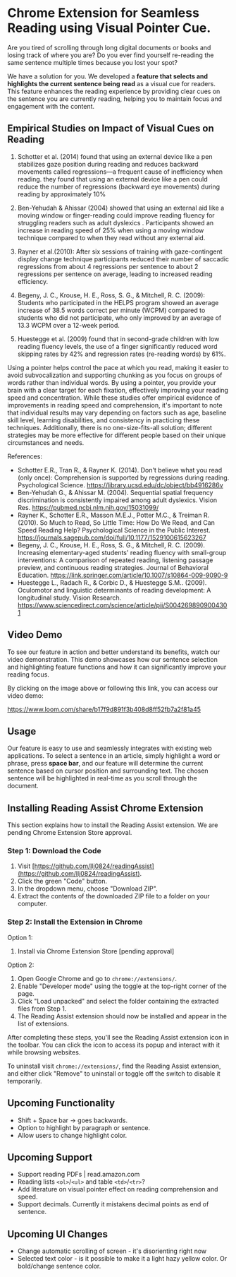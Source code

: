 # Chrome Extension for Seamless Reading using Visual Pointer Cue.

Are you tired of scrolling through long digital documents or books and losing track of where you are? Do you ever find yourself re-reading the same sentence multiple times because you lost your spot?

We have a solution for you. We developed a **feature that selects and highlights the current sentence being read** as a visual cue for readers. This feature enhances the reading experience by providing clear cues on the sentence you are currently reading, helping you to maintain focus and engagement with the content.

## Empirical Studies on Impact of Visual Cues on Reading
 
1. Schotter et al. (2014) found that using an external device like a pen stabilizes gaze position during reading and reduces backward movements called regressions—a frequent cause of inefficiency when reading. they found that using an external device like a pen could reduce the number of regressions (backward eye movements) during reading by approximately 10%

2. Ben-Yehudah & Ahissar (2004) showed that using an external aid like a moving window or finger-reading could improve reading fluency for struggling readers such as adult dyslexics . Participants showed an increase in reading speed of 25% when using a moving window technique compared to when they read without any external aid. 

3. Rayner et al.(2010): After six sessions of training with gaze-contingent display change technique participants reduced their number of saccadic regressions from about 4 regressions per sentence to about 2 regressions per sentence on average, leading to increased reading efficiency.

5. Begeny, J. C., Krouse, H. E., Ross, S. G., & Mitchell, R. C. (2009): Students who participated in the HELPS program showed an average increase of 38.5 words correct per minute (WCPM) compared to students who did not participate, who only improved by an average of 13.3 WCPM over a 12-week period.

6. Huestegge et al. (2009) found that in second-grade children with low reading fluency levels, the use of a finger significantly reduced word skipping rates by 42% and regression rates (re-reading words) by 61%. 

Using a pointer helps control the pace at which you read, making it easier to avoid subvocalization and supporting chunking as you focus on groups of words rather than individual words. By using a pointer, you provide your brain with a clear target for each fixation, effectively improving your reading speed and concentration. While these studies offer empirical evidence of improvements in reading speed and comprehension, it's important to note that individual results may vary depending on factors such as age, baseline skill level, learning disabilities, and consistency in practicing these techniques. Additionally, there is no one-size-fits-all solution; different strategies may be more effective for different people based on their unique circumstances and needs.


References:
- Schotter E.R., Tran R., & Rayner K. (2014). Don't believe what you read (only once): Comprehension is supported by regressions during reading. Psychological Science. https://library.ucsd.edu/dc/object/bb4916286v
- Ben-Yehudah G., & Ahissar M. (2004). Sequential spatial frequency discrimination is consistently impaired among adult dyslexics. Vision Res. https://pubmed.ncbi.nlm.nih.gov/15031099/
- Rayner K., Schotter E.R., Masson M.E.J., Potter M.C., & Treiman R. (2010). So Much to Read, So Little Time: How Do We Read, and Can Speed Reading Help? Psychological Science in the Public Interest. https://journals.sagepub.com/doi/full/10.1177/1529100615623267
- Begeny, J. C., Krouse, H. E., Ross, S. G., & Mitchell, R. C. (2009). Increasing elementary-aged students' reading fluency with small-group interventions: A comparison of repeated reading, listening passage preview, and continuous reading strategies. Journal of Behavioral Education. https://link.springer.com/article/10.1007/s10864-009-9090-9
- Huestegge L., Radach R., & Corbic D., & Huestegge S.M.. (2009). Oculomotor and linguistic determinants of reading development: A longitudinal study. Vision Research. https://www.sciencedirect.com/science/article/pii/S0042698909004301

## Video Demo

To see our feature in action and better understand its benefits, watch our video demonstration. This demo showcases how our sentence selection and highlighting feature functions and how it can significantly improve your reading focus.

By clicking on the image above or following this link, you can access our video demo: 

https://www.loom.com/share/b17f9d891f3b408d8ff52fb7a2f81a45

## Usage

Our feature is easy to use and seamlessly integrates with existing web applications. To select a sentence in an article, simply highlight a word or phrase, press **space bar**, and our feature will determine the current sentence based on cursor position and surrounding text. The chosen sentence will be highlighted in real-time as you scroll through the document.

## Installing Reading Assist Chrome Extension

This section explains how to install the Reading Assist extension. We are pending Chrome Extension Store approval.

### Step 1: Download the Code

1. Visit [https://github.com/llj0824/readingAssist](https://github.com/llj0824/readingAssist).
2. Click the green "Code" button.
3. In the dropdown menu, choose "Download ZIP".
4. Extract the contents of the downloaded ZIP file to a folder on your computer.

### Step 2: Install the Extension in Chrome

Option 1: 
1. Install via Chrome Extension Store [pending approval]

Option 2: 
1. Open Google Chrome and go to `chrome://extensions/`.
2. Enable "Developer mode" using the toggle at the top-right corner of the page.
3. Click "Load unpacked" and select the folder containing the extracted files from Step 1.
4. The Reading Assist extension should now be installed and appear in the list of extensions.

After completing these steps, you'll see the Reading Assist extension icon in the toolbar. You can click the icon to access its popup and interact with it while browsing websites.

To uninstall visit `chrome://extensions/`, find the Reading Assist extension, and either click "Remove" to uninstall or toggle off the switch to disable it temporarily.

## Upcoming Functionality
- Shift + Space bar -> goes backwards.
- Option to highlight by paragraph or sentence.
- Allow users to change highlight color.

## Upcoming Support
- Support reading PDFs | read.amazon.com
- Reading lists `<ol>`/`<ul>` and table `<td>`/`<tr>`?
- Add literature on visual pointer effect on reading comprehension and speed. 
- Support decimals. Currently it mistakens decimal points as end of sentence.

## Upcoming UI Changes
- Change automatic scrolling of screen - it's disorienting right now
- Selected text color - is it possible to make it a light hazy yellow color. Or bold/change sentence color.
